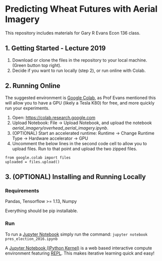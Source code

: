 # Predicting Wheat Futures with Aerial Imagery
This repository includes materials for Gary R Evans Econ 136 class. 

## 1. Getting Started - Lecture 2019
1. Download or clone the files in the repository to your local machine. (Green button top right). 
2. Decide if you want to run locally (step 2), or run online with Colab. 


## 2. Running Online
The suggested environment is [Google Colab](https://colab.research.google.com), as Prof Evans mentioned this will allow you to have a GPU (likely a Tesla K80) for free, and more quickly run your experiments. 
1. Open: https://colab.research.google.com
2. Upload Notebook: File -> Upload Notebook, and upload the notebook _aerial_imagery/overhead_aerial_imagery.ipynb_. 
3. (OPTIONAL) Start an accelerated runtime: Runtime -> Change Runtime Type -> Hardware accelerator -> GPU
4. Uncomment the below lines in the second code cell to allow you to upload files. Run to that point and upload the two zipped files.
```
from google.colab import files
uploaded = files.upload()
```

## 3. (OPTIONAL) Installing and Running Locally
### Requirements
Pandas, Tensorflow >= 1.13, Numpy

Everything should be pip installable. 
### Run
To run a [Jupyter Notebook](http://jupyter.org/) simply run the command: ```jupyter notebook pres_election_2016.ipynb```

A [Jupyter Notebook (IPython Kernel)](http://jupyter.org/) is a web based interactive compute environment featuring [REPL](https://en.wikipedia.org/wiki/Read%E2%80%93eval%E2%80%93print_loop). This makes iterative learning quick and easy!

